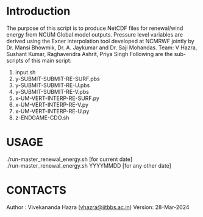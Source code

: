 # Introduction
The purpose of this script is to produce NetCDF files for renewal/wind energy from NCUM Global model outputs. 
Pressure level variables are derived using the Exner interpolation tool developed at NCMRWF jointly by Dr. Mansi Bhowmik, Dr. A. Jaykumar and Dr. Saji Mohandas.
Team: V Hazra, Sushant Kumar, Raghavendra Ashrit, Priya Singh
Following are the sub-scripts of this main script:
1. input.sh				
2. y-SUBMIT-SUBMIT-RE-SURF.pbs								
3. y-SUBMIT-SUBMIT-RE-U.pbs									
4. y-SUBMIT-SUBMIT-RE-V.pbs									
5. x-UM-VERT-INTERP-RE-SURF.py 							 
6. x-UM-VERT-INTERP-RE-V.py									 
7. x-UM-VERT-INTERP-RE-U.py        					
8. z-ENDGAME-CDO.sh										
 												
# USAGE
./run-master_renewal_energy.sh [for current date]						
./run-master_renewal_energy.sh YYYYMMDD [for any other date]				

# CONTACTS
Author : Vivekananda Hazra (vhazra@iitbbs.ac.in)
Version: 28-Mar-2024 
